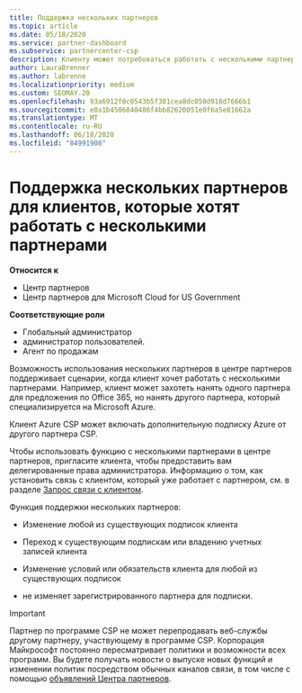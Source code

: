 ```yaml
---
title: Поддержка нескольких партнеров
ms.topic: article
ms.date: 05/18/2020
ms.service: partner-dashboard
ms.subservice: partnercenter-csp
description: Клиенту может потребоваться работать с несколькими партнерами в рамках программы поставщиков облачных решений, специализирующимися на разных услугах.
author: LauraBrenner
ms.author: labrenne
ms.localizationpriority: medium
ms.custom: SEOMAY.20
ms.openlocfilehash: 93a6912f0c0543b5f381cea8dc050d918d7666b1
ms.sourcegitcommit: e0a1b4506840486f4bb82620051e0f6a5e81662a
ms.translationtype: MT
ms.contentlocale: ru-RU
ms.lasthandoff: 06/18/2020
ms.locfileid: "84991908"
---
```

# <a name="multi-partner-support-for-customers-who-want-to-work-with-more-than-one-partner"></a>Поддержка нескольких партнеров для клиентов, которые хотят работать с несколькими партнерами

**Относится к**

-  Центр партнеров
-  Центр партнеров для Microsoft Cloud for US Government

**Соответствующие роли**
-   Глобальный администратор
-   администратор пользователей.
-   Агент по продажам

Возможность использования нескольких партнеров в центре партнеров поддерживает сценарии, когда клиент хочет работать с несколькими партнерами. Например, клиент может захотеть нанять одного партнера для предложения по Office 365, но нанять другого партнера, который специализируется на Microsoft Azure. 

Клиент Azure CSP может включать дополнительную подписку Azure от другого партнера CSP.

Чтобы использовать функцию с несколькими партнерами в центре партнеров, пригласите клиента, чтобы предоставить вам делегированные права администратора. Информацию о том, как установить связь с клиентом, который уже работает с партнером, см. в разделе [Запрос связи с клиентом](request-a-relationship-with-a-customer.md).

Функция поддержки нескольких партнеров:

- Изменение любой из существующих подписок клиента

- Переход к существующим подпискам или владению учетных записей клиента

- Изменение условий или обязательств клиента для любой из существующих подписок

- не изменяет зарегистрированного партнера для подписки.

> [!IMPORTANT]  
> Партнер по программе CSP не может перепродавать веб-службы другому партнеру, участвующему в программе CSP. Корпорация Майкрософт постоянно пересматривает политики и возможности всех программ. Вы будете получать новости о выпуске новых функций и изменении политик посредством обычных каналов связи, в том числе с помощью [объявлений Центра партнеров](announcements/index.md).






